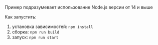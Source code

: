 Пример подразумевает использование Node.js версии от 14 и выше

Как запустить:
1. установка зависимостей: `npm install`
2. сборка: `npm run build`
3. запуск: `npm run start`
